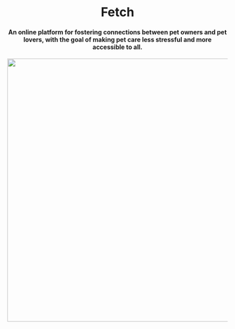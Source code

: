 <h1 align="center"> 
Fetch
</h1>
<div align="center">
<h4 align="center">An online platform for fostering connections between pet owners and pet lovers, with the goal of making pet care less stressful and more accessible to all.</h4>

 <img align="center" width="600" src="/Users/lauramackenzie/Documents/concordia-bootcamps/final-project/client/src/assets/Screen Shot 2022-01-06 at 3.36.23 PM.png">
</div>
